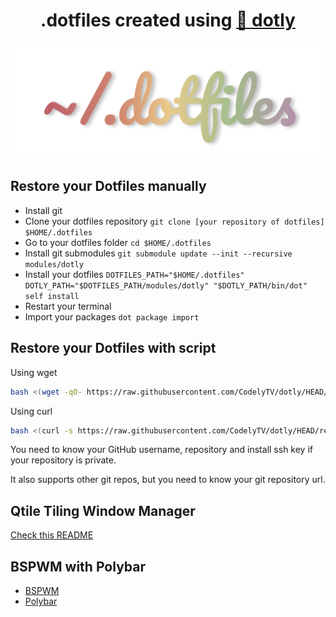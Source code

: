 <h1 align="center">
  .dotfiles created using <a href="https://github.com/CodelyTV/dotly">🌚 dotly</a>
</h1>

![logo](https://github.com/OSITO326/dotfiles/blob/main/assets/dotfiles.png)

## Restore your Dotfiles manually

* Install git
* Clone your dotfiles repository `git clone [your repository of dotfiles] $HOME/.dotfiles`
* Go to your dotfiles folder `cd $HOME/.dotfiles`
* Install git submodules `git submodule update --init --recursive modules/dotly`
* Install your dotfiles `DOTFILES_PATH="$HOME/.dotfiles" DOTLY_PATH="$DOTFILES_PATH/modules/dotly" "$DOTLY_PATH/bin/dot" self install`
* Restart your terminal
* Import your packages `dot package import`

## Restore your Dotfiles with script

Using wget
```bash
bash <(wget -qO- https://raw.githubusercontent.com/CodelyTV/dotly/HEAD/restorer)
```

Using curl
```bash
bash <(curl -s https://raw.githubusercontent.com/CodelyTV/dotly/HEAD/restorer)
```

You need to know your GitHub username, repository and install ssh key if your repository is private.

It also supports other git repos, but you need to know your git repository url.

## Qtile Tiling Window Manager

[Check this README](https://github.com/OSITO326/dotfiles/tree/main/os/linux/.config/qtile)

## BSPWM with Polybar
- [BSPWM](https://github.com/OSITO326/dotfiles/tree/main/os/linux/.config/bspwm)
- [Polybar](https://github.com/OSITO326/dotfiles/tree/main/os/linux/.config/polybar)

